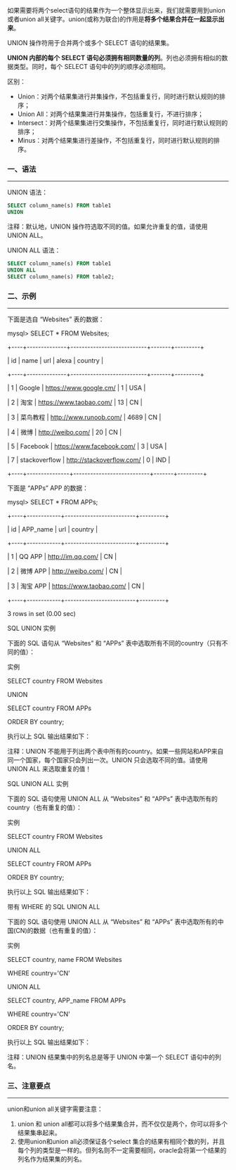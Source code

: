 如果需要将两个select语句的结果作为一个整体显示出来，我们就需要用到union或者union all关键字。union(或称为联合)的作用是**将多个结果合并在一起显示出来**。

UNION 操作符用于合并两个或多个 SELECT 语句的结果集。

**UNION 内部的每个 SELECT 语句必须拥有相同数量的列**。列也必须拥有相似的数据类型。同时，每个 SELECT 语句中的列的顺序必须相同。

区别：

- Union：对两个结果集进行并集操作，不包括重复行，同时进行默认规则的排序；
- Union All：对两个结果集进行并集操作，包括重复行，不进行排序；
- Intersect：对两个结果集进行交集操作，不包括重复行，同时进行默认规则的排序；
- Minus：对两个结果集进行差操作，不包括重复行，同时进行默认规则的排序。



### 一、语法

---

UNION 语法：

```sql
SELECT column_name(s) FROM table1
UNION
```

注释：默认地，UNION 操作符选取不同的值。如果允许重复的值，请使用 UNION ALL。

UNION ALL 语法：

```sql
SELECT column_name(s) FROM table1
UNION ALL
SELECT column_name(s) FROM table2;
```



### 二、示例

---

下面是选自 “Websites” 表的数据：

mysql> SELECT * FROM Websites;

+----+--------------+---------------------------+-------+---------+

| id | name         | url                       | alexa | country |

+----+--------------+---------------------------+-------+---------+

| 1  | Google       | https://www.google.cm/    | 1     | USA     |

| 2  | 淘宝          | https://www.taobao.com/   | 13    | CN      |

| 3  | 菜鸟教程      | http://www.runoob.com/    | 4689  | CN      |

| 4  | 微博          | http://weibo.com/         | 20    | CN      |

| 5  | Facebook     | https://www.facebook.com/ | 3     | USA     |

| 7  | stackoverflow | http://stackoverflow.com/ |   0 | IND     |

+----+---------------+---------------------------+-------+---------+



下面是 “APPs” APP 的数据：



mysql> SELECT * FROM APPs;

+----+------------+-------------------------+---------+

| id | APP_name   | url                     | country |

+----+------------+-------------------------+---------+

|  1 | QQ APP     | http://im.qq.com/       | CN      |

|  2 | 微博 APP | http://weibo.com/       | CN      |

|  3 | 淘宝 APP | https://www.taobao.com/ | CN      |

+----+------------+-------------------------+---------+

3 rows in set (0.00 sec)



SQL UNION 实例

下面的 SQL 语句从 “Websites” 和 “APPs” 表中选取所有不同的country（只有不同的值）：



实例



SELECT country FROM Websites

UNION

SELECT country FROM APPs

ORDER BY country;



执行以上 SQL 输出结果如下：



注释：UNION 不能用于列出两个表中所有的country。如果一些网站和APP来自同一个国家，每个国家只会列出一次。UNION 只会选取不同的值。请使用 UNION ALL 来选取重复的值！



SQL UNION ALL 实例

下面的 SQL 语句使用 UNION ALL 从 “Websites” 和 “APPs” 表中选取所有的country（也有重复的值）：

实例



SELECT country FROM Websites

UNION ALL

SELECT country FROM APPs

ORDER BY country;



执行以上 SQL 输出结果如下：

带有 WHERE 的 SQL UNION ALL

下面的 SQL 语句使用 UNION ALL 从 “Websites” 和 “APPs” 表中选取所有的中国(CN)的数据（也有重复的值）：



实例

SELECT country, name FROM Websites

WHERE country='CN'

UNION ALL

SELECT country, APP_name FROM APPs

WHERE country='CN'

ORDER BY country;

执行以上 SQL 输出结果如下：

注释：UNION 结果集中的列名总是等于 UNION 中第一个 SELECT 语句中的列名。



### 三、注意要点

---

union和union all关键字需要注意：

1. union 和 union all都可以将多个结果集合并，而不仅仅是两个，你可以将多个结果集串起来。
2. 使用union和union all必须保证各个select 集合的结果有相同个数的列，并且每个列的类型是一样的。但列名则不一定需要相同，oracle会将第一个结果的列名作为结果集的列名。